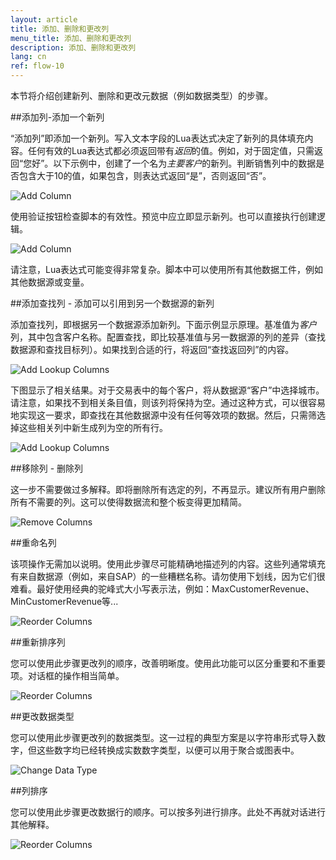 ```yaml
---
layout: article
title: 添加、删除和更改列
menu_title: 添加、删除和更改列
description: 添加、删除和更改列
lang: cn
ref: flow-10
---
```

本节将介绍创建新列、删除和更改元数据（例如数据类型）的步骤。

##添加列-添加一个新列

“添加列”即添加一个新列。写入文本字段的Lua表达式决定了新列的具体填充内容。任何有效的Lua表达式都必须返回带有*返回*的值。例如，对于固定值，只需返回“您好”。以下示例中，创建了一个名为*主要客户*的新列。判断销售列中的数据是否包含大于10的值，如果包含，则表达式返回“是”，否则返回“否”。

![Add Column](/assets/images/dataflows/dataflows-add-column01.png)

使用验证按钮检查脚本的有效性。预览中应立即显示新列。也可以直接执行创建逻辑。

![Add Column](/assets/images/dataflows/dataflows-add-column02.png)

请注意，Lua表达式可能变得非常复杂。脚本中可以使用所有其他数据工件，例如其他数据源或变量。

##添加查找列 - 添加可以引用到另一个数据源的新列

添加查找列，即根据另一个数据源添加新列。下面示例显示原理。基准值为*客户*列，其中包含客户名称。配置查找，即比较基准值与另一数据源的列的差异（查找数据源和查找目标列）。如果找到合适的行，将返回“查找返回列”的内容。

![Add Lookup Columns](/assets/images/dataflows/dataflows-add-lookup-column01.png)

下图显示了相关结果。对于交易表中的每个客户，将从数据源“客户”中选择城市。请注意，如果找不到相关条目值，则该列将保持为空。通过这种方式，可以很容易地实现这一要求，即查找在其他数据源中没有任何等效项的数据。然后，只需筛选掉这些相关列中新生成列为空的所有行。

![Add Lookup Columns](/assets/images/dataflows/dataflows-add-lookup-column02.png)

##移除列 - 删除列

这一步不需要做过多解释。即将删除所有选定的列，不再显示。建议所有用户删除所有不需要的列。这可以使得数据流和整个板变得更加精简。

![Remove Columns](/assets/images/dataflows/dataflows-remove-column01.png)

##重命名列

该项操作无需加以说明。使用此步骤尽可能精确地描述列的内容。这些列通常填充有来自数据源（例如，来自SAP）的一些糟糕名称。请勿使用下划线，因为它们很难看。最好使用经典的驼峰式大小写表示法，例如：MaxCustomerRevenue、MinCustomerRevenue等...

![Reorder Columns](/assets/images/dataflows/dataflows-rename-column01.png)

##重新排序列

您可以使用此步骤更改列的顺序，改善明晰度。使用此功能可以区分重要和不重要项。对话框的操作相当简单。

![Reorder Columns](/assets/images/dataflows/dataflows-reorder-column01.png)

##更改数据类型

您可以使用此步骤更改列的数据类型。这一过程的典型方案是以字符串形式导入数字，但这些数字均已经转换成实数数字类型，以便可以用于聚合或图表中。

![Change Data Type](/assets/images/dataflows/dataflows-change-datatype01.png)

##列排序

您可以使用此步骤更改数据行的顺序。可以按多列进行排序。此处不再就对话进行其他解释。

![Reorder Columns](/assets/images/dataflows/dataflows-sort-column01.png)
